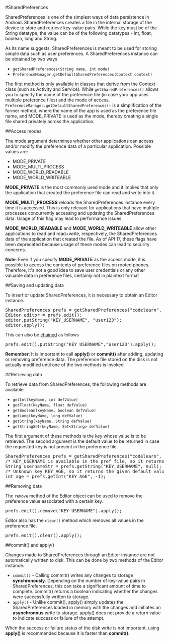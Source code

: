 #SharedPreferences

SharedPreferences is one of the simplest ways of data persistence in Android. SharedPreferences creates a file in the internal storage of the device to store and retrieve key-value pairs. While the key must be of the String datatype, the value can be of the following datatypes - int, float, boolean, long and String.

As its name suggests, SharedPreferences is meant to be used for storing simple data such as user preferences. A SharedPreferences instance can be obtained by two ways

* `getSharedPreferences(String name, int mode)`
* `PreferenceManager.getDefaultSharedPreferences(Context context)`

The first method is only available in classes that derive from the Context class (such as Activity and Service). While `getSharedPreferences()` allows you to specify the name of the preference file (in case your app uses multiple preference files) and the mode of access, `PreferenceManager.getDefaultSharedPreferences()` is a simplification of the former method, where the name of the app is used as the preference file name, and MODE_PRIVATE is used as the mode, thereby creating a single file shared privately across the application.

##Access modes

The mode argument determines whether other applications can access and/or modify the preference data of a particular application. Possible values are:

* MODE_PRIVATE
* MODE_MULTI_PROCESS
* MODE_WORLD_READABLE
* MODE_WORLD_WRITEABLE

**MODE_PRIVATE** is the most commonly used mode and it implies that only the application that created the preference file can read and write into it.

**MODE_MULTI_PROCESS** reloads the SharedPreferences instance every time it is accessed. This is only relevant for applications that have multiple processes concurrently accessing and updating the SharedPreferences data. Usage of this flag may lead to performance issues.

**MODE_WORLD_READABLE** and **MODE_WORLD_WRITEABLE** allow other applications to read and read+write, respectively, the SharedPreferences data of the application that created the file. As of API 17, these flags have been deprecated because usage of these modes can lead to security concerns.

<div class="alert alert-danger"><b>Note</b>: Even if you specify <b>MODE_PRIVATE</b> as the access mode, it is possible to access the contents of preference files on rooted phones. Therefore, it's not a good idea to save user credentials or any other valuable data in preference files, certainly not in plaintext format</div>

##Saving and updating data

To insert or update SharedPreferences, it is necessary to obtain an Editor instance.

<pre>
SharedPreferences prefs = getSharedPreferences("codelearn", MODE_PRIVATE);
Editor editor = prefs.edit();
editor.putString("KEY_USERNAME", "user123");
editor.apply();
</pre>

This can also be [chained](https://en.wikipedia.org/wiki/Method_chaining) as follows

<pre>
prefs.edit().putString("KEY_USERNAME","user123").apply();
</pre>

<div class="alert alert-warning"><p><b>Remember</b>: It is important to call <strong>apply()</strong> or <strong>commit()</strong> after adding, updating or removing preference data. The preference file stored on the disk is not actually modified until one of the two methods is invoked</p></div>

##Retrieving data

To retrieve data from SharedPreferences, the following methods are available

* `getInt(keyName, int defValue)`
* `getFloat(keyName, float defValue)`
* `getBoolean(keyName, boolean defValue)`
* `getLong(keyName, long defValue)`
* `getString(keyName, String defValue)`
* `getStringSet(keyName, Set<String> defValue)`

The first argument of these methods is the key whose value is to be retrieved. The second argument is the default value to be returned in case the requested key is not present in the preference file.

<pre>
SharedPreferences prefs = getSharedPreferences("codelearn", MODE_PRIVATE);
/* KEY_USERNAME is available in the pref file, so it returns "user123" */
String usernameStr = prefs.getString("KEY_USERNAME", null);
/* Unknown key KEY_AGE, so it returns the given default value -1 */
int age = prefs.getInt("KEY_AGE", -1);
</pre>

##Removing data

The `remove` method of the Editor object can be used to remove the preference value associated with a certain key.

<pre>
prefs.edit().remove("KEY_USERNAME").apply();
</pre>

Editor also has the `clear()` method which removes all values in the preference file.

<pre>
prefs.edit().clear().apply();
</pre>

##commit() and apply()

Changes made to SharedPreferences through an Editor instance are not automatically written to disk. This can be done by two methods of the Editor instance.

* `commit()` - Calling commit() writes any changes to storage **synchronously**. Depending on the number of key-value pairs in SharedPreferences, this can take a significant amount of time to complete. commit() returns a boolean indicating whether the changes were successfully written to storage. <br/>
* `apply()` - Unlike commit(), apply() simply updates the SharedPreferences loaded in memory with the changes and initiates an **asynchronous** write to storage. apply() does not provide a return value to indicate success or failure of the attempt.

<div class="alert alert-info"><p>When the success or failure status of the disk write is not important, using <b>apply()</b> is recommended because it is faster than <b>commit()</b>.</p></div>